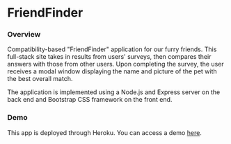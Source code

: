 # FriendFinder

### Overview

Compatibility-based "FriendFinder" application for our furry friends. This full-stack site takes in results from users' surveys, then compares their answers with those from other users. Upon completing the survey, the user receives a modal window displaying the name and picture of the pet with the best overall match.

The application is implemented using a Node.js and Express server on the back end and Bootstrap CSS framework on the front end.

### Demo
This app is deployed through Heroku. You can access a demo [here](url).
